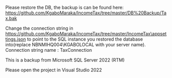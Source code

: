 Please restore the DB, the backup is can be found here: https://github.com/KgaboMaraka/IncomeTax/tree/master/DB%20Backup/Tax.bak

Change the connection string in https://github.com/KgaboMaraka/IncomeTax/tree/master/IncomeTax\appsettings.json to point to the SQL instance you restored the database into(replace NBNMIHQ004\\KGABOLOCAL with your server name). Connection string name : TaxConnection

This is a backup from Microsoft SQL Server 2022 (RTM)

Please open the project in Visual Studio 2022
